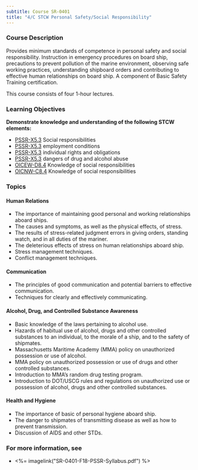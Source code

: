 ```yaml
---
subtitle: Course SR-0401
title: "4/C STCW Personal Safety/Social Responsibility"
---
```


### Course Description

Provides minimum standards of competence in personal safety and social responsibility. Instruction in emergency procedures on board ship, precautions to prevent pollution of the marine environment, observing safe working practices, understanding shipboard orders and contributing to effective human relationships on board ship. A component of Basic Safety Training certification.

This course consists of four 1-hour lectures.


### Learning Objectives

**Demonstrate knowledge and understanding of the following STCW elements:**

* [PSSR-X5.3](614#PSSR-X5\.3) Social responsibilities
* [PSSR-X5.3](614#PSSR-X5\.3) employment conditions
* [PSSR-X5.3](614#PSSR-X5\.3) individual rights and obligations
* [PSSR-X5.3](614#PSSR-X5\.3) dangers of drug and alcohol abuse
* [OICEW-D8.4](31#OICEW-D8\.4) Knowledge of social responsibilities
* [OICNW-C8.4](21#OICNW-C8\.4) Knowledge of social responsibilities


### Topics

#### Human Relations

*	The importance of maintaining good personal and working relationships aboard ships.
*	The causes and symptoms, as well as the physical effects, of stress.
*	The results of stress-related judgment errors in giving orders, standing watch, and in all duties of the mariner.
*	The deleterious effects of stress on human relationships aboard ship.
*	Stress management techniques.
*	Conflict management techniques.

#### Communication

*	The principles of good communication and potential barriers to effective communication.
*	Techniques for clearly and effectively communicating.

#### Alcohol, Drug, and Controlled Substance Awareness

*	Basic knowledge of the laws pertaining to alcohol use.
*	Hazards of habitual use of alcohol, drugs and other controlled substances to an individual, to the morale of a ship, and to the safety of shipmates.
*	Massachusetts Maritime Academy (MMA) policy on unauthorized possession or use of alcohol.
*	MMA policy on unauthorized possession or use of drugs and other controlled substances.  
*	Introduction to MMA’s random drug testing program.
*	Introduction to DOT/USCG rules and regulations on unauthorized use or possession of alcohol, drugs and other controlled substances.

#### Health and Hygiene

*	The importance of basic of personal hygiene aboard ship.
*	The danger to shipmates of transmitting disease as well as how to prevent transmission.
*	Discussion of AIDS and other STDs. 



### For more information, see 

* <%= imagelink("SR-0401-F18-PSSR-Syllabus.pdf") %> 



